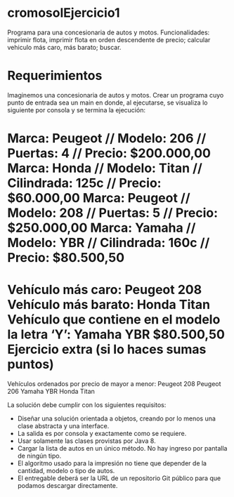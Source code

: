 # cromosolEjercicio1
Programa para una concesionaria de autos y motos. Funcionalidades: imprimir flota, imprimir flota en orden descendente de precio; calcular vehiculo más caro, más barato; buscar.


# Requerimientos

Imaginemos una concesionaria de autos y motos.
Crear un programa cuyo punto de entrada sea un main en donde, al ejecutarse, se visualiza
lo siguiente por consola y se termina la ejecución:

Marca: Peugeot // Modelo: 206 // Puertas: 4 // Precio: $200.000,00
Marca: Honda // Modelo: Titan // Cilindrada: 125c // Precio: $60.000,00
Marca: Peugeot // Modelo: 208 // Puertas: 5 // Precio: $250.000,00
Marca: Yamaha // Modelo: YBR // Cilindrada: 160c // Precio: $80.500,50
=============================
Vehículo más caro: Peugeot 208
Vehículo más barato: Honda Titan
Vehículo que contiene en el modelo la letra ‘Y’: Yamaha YBR $80.500,50
Ejercicio extra (si lo haces sumas puntos)
=============================
Vehículos ordenados por precio de mayor a menor:
Peugeot 208
Peugeot 206
Yamaha YBR
Honda Titan

La solución debe cumplir con los siguientes requisitos:
- Diseñar una solución orientada a objetos, creando por lo menos una clase abstracta y
una interface.
- La salida es por consola y exactamente como se requiere.
- Usar solamente las clases provistas por Java 8.
- Cargar la lista de autos en un único método. No hay ingreso por pantalla de ningún tipo.
- El algoritmo usado para la impresión no tiene que depender de la cantidad, modelo o tipo
de autos.
- El entregable deberá ser la URL de un repositorio Git público para que podamos
descargar directamente.
